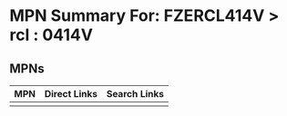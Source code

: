 



# MPN Summary For: FZERCL414V > rcl : 0414V

## MPNs
  

|MPN|Direct Links|Search Links|
| :--- | :--- | :--- |
||||
